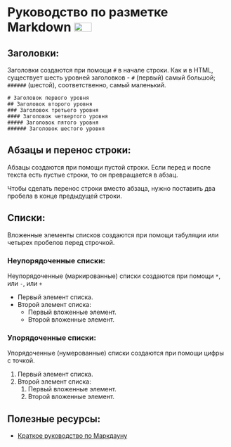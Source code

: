 # Руководство по разметке Markdown <a href="https://daringfireball.net/projects/markdown/"><img src="https://upload.wikimedia.org/wikipedia/commons/4/48/Markdown-mark.svg" height="20px" width="40px"></a>

## Заголовки:
Заголовки создаются при помощи `#` в начале строки. Как и в HTML, существует шесть уровней заголовков - `#` (первый) самый большой; `######` (шестой), соответственно, самый маленький.

`# Заголовок первого уровня`  
`## Заголовок второго уровня`  
`### Заголовок третьего уровня`  
`#### Заголовок четвертого уровня`  
`##### Заголовок пятого уровня`  
`###### Заголовок шестого уровня`

## Абзацы и перенос строки:

Абзацы создаются при помощи пустой строки. Если перед и после текста есть пустые строки, то он превращается в абзац.

Чтобы сделать перенос строки вместо абзаца, нужно поставить два пробела в конце предыдущей строки.

## Списки:
Вложенные элементы списков создаются при помощи табуляции или четырех пробелов перед строчкой.
### Неупорядоченные списки:
Неупорядоченные (маркированные) списки создаются при помощи `*`, или `-`, или `+`
* Первый элемент списка.
* Второй элемент списка:
	* Первый вложенные элемент.
	* Второй вложенные элемент.

### Упорядоченные списки:
Упорядоченные (нумерованные) списки создаются при помощи цифры с точкой.
1. Первый элемент списка.
2. Второй элемент списка:
	1. Первый вложенные элемент.
	2. Второй вложенные элемент.

## Полезные ресурсы:
* [Краткое руководство по Маркдауну](https://paulradzkov.com/2014/markdown_cheatsheet/)
